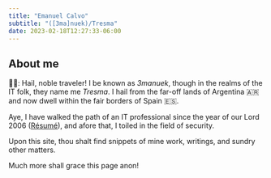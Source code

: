 ```yaml
---
title: "Emanuel Calvo"
subtitle: "([3ma]nuek)/Tresma"
date: 2023-02-18T12:27:33-06:00
---
```



## About me 

🧙‍♂️: Hail, noble traveler! I be known as _3manuek_, though in the realms of the IT folk, they name me _Tresma_. I hail from the far-off lands of Argentina 🇦🇷 and now dwell within the fair borders of Spain 🇪🇸.

Aye, I have walked the path of an IT professional since the year of our Lord 2006 ([Résumé](/resume/)), and afore that, I toiled in the field of security.

Upon this site, thou shalt find snippets of mine work, writings, and sundry other matters.

Much more shall grace this page anon!

